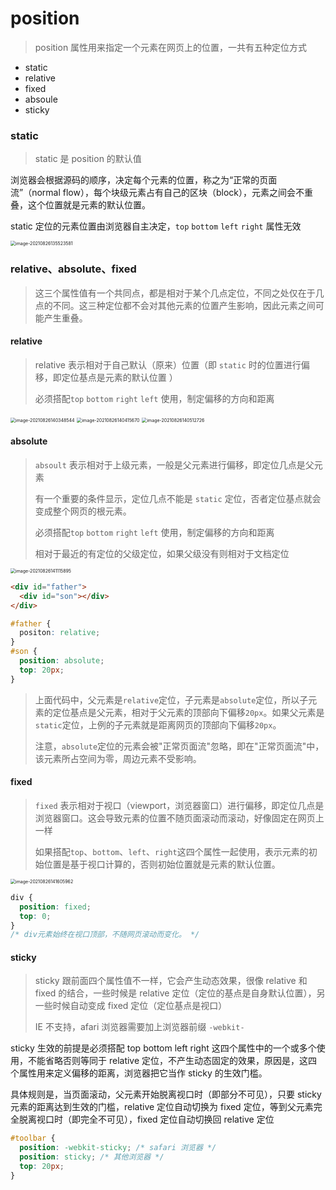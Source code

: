 # position

> position 属性用来指定一个元素在网页上的位置，一共有五种定位方式

- static
- relative
- fixed
- absoule
- sticky

### static

> static 是 position 的默认值

浏览器会根据源码的顺序，决定每个元素的位置，称之为“正常的页面流”（normal flow），每个块级元素占有自己的区块（block），元素之间会不重叠，这个位置就是元素的默认位置。

static 定位的元素位置由浏览器自主决定，`top` `bottom` `left` `right` 属性无效

 <img src="https://pic.tinsfox.com/uPic/image-20210826135523581.png" alt="image-20210826135523581" style="zoom:50%;text-align: right" />

### relative、absolute、fixed

> 这三个属性值有一个共同点，都是相对于某个几点定位，不同之处仅在于几点的不同。这三种定位都不会对其他元素的位置产生影响，因此元素之间可能产生重叠。

#### relative

> relative 表示相对于自己默认（原来）位置（即 `static` 时的位置进行偏移，即定位基点是元素的默认位置 ）
>
> 必须搭配`top` `bottom` `right` `left` 使用，制定偏移的方向和距离

 <img src="https://pic.tinsfox.com/uPic/image-20210826140348544.png" alt="image-20210826140348544" style="zoom:50%;" />

 <img src="https://pic.tinsfox.com/uPic/image-20210826140415670.png" alt="image-20210826140415670" style="zoom:50%;" />

 <img src="https://pic.tinsfox.com/uPic/image-20210826140512726.png" alt="image-20210826140512726" style="zoom:50%;" />

#### absolute

> `absoult` 表示相对于上级元素，一般是父元素进行偏移，即定位几点是父元素
>
> 有一个重要的条件显示，定位几点不能是 `static` 定位，否者定位基点就会变成整个网页的根元素。
>
> 必须搭配`top` `bottom` `right` `left` 使用，制定偏移的方向和距离
>
> 相对于最近的有定位的父级定位，如果父级没有则相对于文档定位

 <img src="https://pic.tinsfox.com/uPic/image-20210826141115895.png" alt="image-20210826141115895" style="zoom:50%;" />

```html
<div id="father">
  <div id="son"></div>
</div>
```

```css
#father {
  positon: relative;
}
#son {
  position: absolute;
  top: 20px;
}
```

> 上面代码中，父元素是`relative`定位，子元素是`absolute`定位，所以子元素的定位基点是父元素，相对于父元素的顶部向下偏移`20px`。如果父元素是`static`定位，上例的子元素就是距离网页的顶部向下偏移`20px`。
>
> 注意，`absolute`定位的元素会被"正常页面流"忽略，即在"正常页面流"中，该元素所占空间为零，周边元素不受影响。

#### fixed

> `fixed` 表示相对于视口（viewport，浏览器窗口）进行偏移，即定位几点是浏览器窗口。这会导致元素的位置不随页面滚动而滚动，好像固定在网页上一样
>
> 如果搭配`top`、`bottom`、`left`、`right`这四个属性一起使用，表示元素的初始位置是基于视口计算的，否则初始位置就是元素的默认位置。

 <img src="https://pic.tinsfox.com/uPic/image-20210826141605962.png" alt="image-20210826141605962" style="zoom:50%;" />

```css
div {
  position: fixed;
  top: 0;
}
/* div元素始终在视口顶部，不随网页滚动而变化。 */
```

#### sticky

> sticky 跟前面四个属性值不一样，它会产生动态效果，很像 relative 和 fixed 的结合，一些时候是 relative 定位（定位的基点是自身默认位置），另一些时候自动变成 fixed 定位（定位基点是视口）
>
> IE 不支持，afari 浏览器需要加上浏览器前缀 `-webkit- `

sticky 生效的前提是必须搭配 top bottom left right 这四个属性中的一个或多个使用，不能省略否则等同于 relative 定位，不产生动态固定的效果，原因是，这四个属性用来定义偏移的距离，浏览器把它当作 sticky 的生效门槛。

具体规则是，当页面滚动，父元素开始脱离视口时（即部分不可见），只要 sticky 元素的距离达到生效的门槛，relative 定位自动切换为 fixed 定位，等到父元素完全脱离视口时（即完全不可见），fixed 定位自动切换回 relative 定位

```css
#toolbar {
  position: -webkit-sticky; /* safari 浏览器 */
  position: sticky; /* 其他浏览器 */
  top: 20px;
}
```
